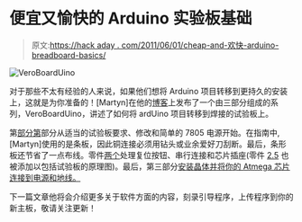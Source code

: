 # 便宜又愉快的 Arduino 实验板基础

> 原文:[https://hack aday . com/2011/06/01/cheap-and-欢快-arduino-breadboard-basics/](https://hackaday.com/2011/06/01/cheap-and-cheerful-arduino-breadboard-basics/)

![](../Images/b773620b9967e55a702b15fde980f31e.png "VeroBoardUino")

对于那些不太有经验的人来说，如果他们想将 Arduino 项目转移到更持久的安装上，这就是为你准备的！[Martyn]在他的[博客](http://www.marengo-ltd.com/blog/)上发布了一个由三部分组成的系列，VeroBoardUino，讲述了如何将 ardUino 项目转移到焊接的试验板上。

第[部分第](http://www.marengo-ltd.com/blog/?p=105)部分从适当的试验板要求、修改和简单的 7805 电源开始。在指南中,[Martyn]使用的是条板，因此铜连接必须用钻头或业余爱好刀刮断。最后，条形板还节省了一点布线。零件[两个](http://www.marengo-ltd.com/blog/?p=133)处理复位按钮、串行连接和芯片插座(零件 [2.5](http://www.marengo-ltd.com/blog/?p=150) 也被添加以包括试验板的原理图)。最后，第三部分[安装晶体并将你的 Atmega 芯片连接到电源和地线。](http://www.marengo-ltd.com/blog/?p=168)

下一篇文章他将会介绍更多关于软件方面的内容，刻录引导程序，上传程序到你的新主板，敬请关注更新！